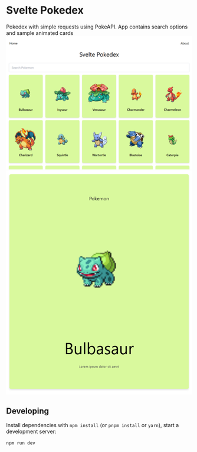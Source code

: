 # Svelte Pokedex

Pokedex with simple requests using PokeAPI. App contains search options and sample animated cards
![Landing page](examples/firefox_2023-01-25_13-41-52.png)
![Cards page](examples/firefox_2023-01-25_13-42-34.png)

## Developing

Install dependencies with `npm install` (or `pnpm install` or `yarn`), start a development server:

```bash
npm run dev
